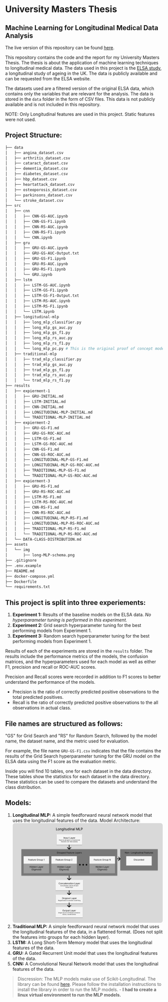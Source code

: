 # University Masters Thesis
##  Machine Learning for Longitudinal Medical Data Analysis

The live version of this repository can be found [here](https://github.com/Vendron/longitudinal-machine-learning).

This repository contains the code and the report for my University Masters Thesis. The thesis is about the application of machine learning techniques to longitudinal medical data. The data used in this project is the [ELSA study](https://www.elsa-project.ac.uk/), a longitudinal study of ageing in the UK. The data is publicly available and can be requested from the ELSA website.

The datasets used are a filtered version of the original ELSA data, which contains only the variables that are relevant for the analysis. The data is stored in the `data` folder in the form of CSV files. This data is not publicly available and is not included in this repository.

NOTE: Only Longitudinal features are used in this project. Static features were not used.

## Project Structure:
```bash
├── data
│   ├── angina_dataset.csv
│   ├── arthritis_dataset.csv
│   ├── cataract_dataset.csv
│   ├── dementia_dataset.csv
│   ├── diabetes_dataset.csv
│   ├── hbp_dataset.csv
│   ├── heartattack_dataset.csv
│   ├── osteoporosis_dataset.csv
│   ├── parkinsons_dataset.csv
│   └── stroke_dataset.csv
├── src
│   ├── cnn
│   │   ├── CNN-GS-AUC.ipynb
│   │   ├── CNN-GS-F1.ipynb
│   │   ├── CNN-RS-AUC.ipynb
│   │   ├── CNN-RS-F1.ipynb
│   │   └── CNN.ipynb
│   ├── gru
│   │   ├── GRU-GS-AUC.ipynb
│   │   ├── GRU-GS-AUC-Output.txt
│   │   ├── GRU-GS-F1.ipynb
│   │   ├── GRU-RS-AUC.ipynb
│   │   ├── GRU-RS-F1.ipynb
│   │   └── GRU.ipynb
│   ├── lstm
│   │   ├── LSTM-GS-AUC.ipynb
│   │   ├── LSTM-GS-F1.ipynb
│   │   ├── LSTM-GS-F1-Output.txt
│   │   ├── LSTM-RS-AUC.ipynb
│   │   ├── LSTM-RS-F1.ipynb
│   │   └── LSTM.ipynb
│   ├── longitudinal-mlp
│   │   ├── long_mlp_classifier.py
│   │   ├── long_mlp_gs_auc.py
│   │   ├── long_mlp_gs_f1.py
│   │   ├── long_mlp_rs_auc.py
│   │   ├── long_mlp_rs_f1.py
│   │   └── long_mlp_pc.py # This is the original proof of concept model to demonstrate the thought process behind the project
│   ├── traditional-mlp
│   │   ├── trad_mlp_classifier.py
│   │   ├── trad_mlp_gs_auc.py
│   │   ├── trad_mlp_gs_f1.py
│   │   ├── trad_mlp_rs_auc.py
│   │   └── trad_mlp_rs_f1.py
├── results
│   ├── expierment-1
│   │   ├── GRU-INITIAL.md
│   │   ├── LSTM-INITIAL.md
│   │   ├── CNN-INITIAL.md
│   │   ├── LONGITUDINAL-MLP-INITIAL.md
│   │   └── TRADITIONAL-MLP-INITIAL.md
│   ├── expierment-2
│   │   ├── GRU-GS-F1.md
│   │   ├── GRU-GS-ROC-AUC.md
│   │   ├── LSTM-GS-F1.md
│   │   ├── LSTM-GS-ROC-AUC.md
│   │   ├── CNN-GS-F1.md
│   │   ├── CNN-GS-ROC-AUC.md
│   │   ├── LONGITUDINAL-MLP-GS-F1.md
│   │   ├── LONGITUDINAL-MLP-GS-ROC-AUC.md
│   │   ├── TRADITIONAL-MLP-GS-F1.md
│   │   └── TRADITIONAL-MLP-GS-ROC-AUC.md
│   ├── expierment-3
│   │   ├── GRU-RS-F1.md
│   │   ├── GRU-RS-ROC-AUC.md
│   │   ├── LSTM-RS-F1.md
│   │   ├── LSTM-RS-ROC-AUC.md
│   │   ├── CNN-RS-F1.md
│   │   ├── CNN-RS-ROC-AUC.md
│   │   ├── LONGITUDINAL-MLP-RS-F1.md
│   │   ├── LONGITUDINAL-MLP-RS-ROC-AUC.md
│   │   ├── TRADITIONAL-MLP-RS-F1.md
│   │   └── TRADITIONAL-MLP-RS-ROC-AUC.md
│   └── DATA-CLASS-DISTRIBUTION.md
├── assets
│   └── img
│       ├── long-MLP-schema.png
├── .gitignore
├── .env.example
├── README.md
├── docker-compose.yml
├── Dockerfile
└── requirements.txt
```

## This project is split into three experiements:
1. **Experiment 1:** Results of the baseline models on the ELSA data. 
*No hyperparameter tuning is performed in this experiment.*
2. **Experiment 2:** Grid search hyperparameter tuning for the best performing models from Experiment 1.
3. **Experiment 3:** Random search hyperparameter tuning for the best performing models from Experiment 1.

Results of each of the experiments are stored in the `results` folder. The results include the performance metrics of the models, the confusion matrices, and the hyperparameters used for each model as well as either F1, precision and recall or ROC-AUC scores.

Precision and Recall scores were recorded in addition to F1 scores to better understand the performance of the models. 
- Precision is the ratio of correctly predicted positive observations to the total predicted positives. 
- Recall is the ratio of correctly predicted positive observations to the all observations in actual class.

## File names are structured as follows:
"GS" for Grid Search and "RS" for Random Search, followed by the model name, the dataset name, and the metric used for evaluation.

For example, the file name `GRU-GS-F1.csv` indicates that the file contains the results of the Grid Search hyperparameter tuning for the GRU model on the ELSA data using the F1 score as the evaluation metric.

Inside you will find 10 tables, one for each dataset in the data directory. These tables show the statistics for each dataset in the data directory. These statistics can be used to compare the datasets and understand the class distribution.

## Models:
1. **Longitudinal MLP:** A simple feedforward neural network model that uses the longitudinal features of the data.
Model Architecture:
![Longitudinal MLP Model Architecture](./assets/img/long-MLP-schema.png)
2. **Traditional MLP:** A simple feedforward neural network model that uses the longitudinal features of the data, in a flattened format. (Does not split the features into groups for each hidden layer).
3. **LSTM:** A Long Short-Term Memory model that uses the longitudinal features of the data.
4. **GRU:** A Gated Recurrent Unit model that uses the longitudinal features of the data.
5. **CNN:** A Convolutional Neural Network model that uses the longitudinal features of the data.

> Discression: The MLP models make use of Scikit-Longitudinal. The library can be found [here](https://simonprovost.github.io/scikit-longitudinal/quick-start/#installation). Please follow the installation instructions to install the library in order to run the MLP models. - __I had to create a linux virtual environment to run the MLP models.__